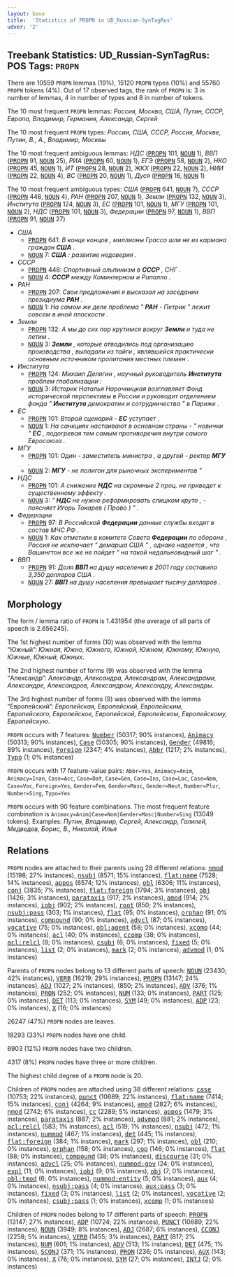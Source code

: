```yaml
---
layout: base
title:  'Statistics of PROPN in UD_Russian-SynTagRus'
udver: '2'
---
```


## Treebank Statistics: UD_Russian-SynTagRus: POS Tags: `PROPN`

There are 10559 `PROPN` lemmas (19%), 15120 `PROPN` types (10%) and 55760 `PROPN` tokens (4%).
Out of 17 observed tags, the rank of `PROPN` is: 3 in number of lemmas, 4 in number of types and 8 in number of tokens.

The 10 most frequent `PROPN` lemmas: <em>Россия, Москва, США, Путин, СССР, Европа, Владимир, Германия, Александр, Сергей</em>

The 10 most frequent `PROPN` types:  <em>России, США, СССР, Россия, Москве, Путин, В., А., Владимир, Москвы</em>

The 10 most frequent ambiguous lemmas: <em>НДС</em> (<tt><a href="ru_syntagrus-pos-PROPN.html">PROPN</a></tt> 101, <tt><a href="ru_syntagrus-pos-NOUN.html">NOUN</a></tt> 1), <em>ВВП</em> (<tt><a href="ru_syntagrus-pos-PROPN.html">PROPN</a></tt> 91, <tt><a href="ru_syntagrus-pos-NOUN.html">NOUN</a></tt> 25), <em>РИА</em> (<tt><a href="ru_syntagrus-pos-PROPN.html">PROPN</a></tt> 60, <tt><a href="ru_syntagrus-pos-NOUN.html">NOUN</a></tt> 1), <em>ЕГЭ</em> (<tt><a href="ru_syntagrus-pos-PROPN.html">PROPN</a></tt> 58, <tt><a href="ru_syntagrus-pos-NOUN.html">NOUN</a></tt> 2), <em>НКО</em> (<tt><a href="ru_syntagrus-pos-PROPN.html">PROPN</a></tt> 45, <tt><a href="ru_syntagrus-pos-NOUN.html">NOUN</a></tt> 1), <em>ИТ</em> (<tt><a href="ru_syntagrus-pos-PROPN.html">PROPN</a></tt> 28, <tt><a href="ru_syntagrus-pos-NOUN.html">NOUN</a></tt> 2), <em>ЖКХ</em> (<tt><a href="ru_syntagrus-pos-PROPN.html">PROPN</a></tt> 22, <tt><a href="ru_syntagrus-pos-NOUN.html">NOUN</a></tt> 2), <em>НИИ</em> (<tt><a href="ru_syntagrus-pos-PROPN.html">PROPN</a></tt> 22, <tt><a href="ru_syntagrus-pos-NOUN.html">NOUN</a></tt> 4), <em>ВС</em> (<tt><a href="ru_syntagrus-pos-PROPN.html">PROPN</a></tt> 20, <tt><a href="ru_syntagrus-pos-NOUN.html">NOUN</a></tt> 1), <em>Дуся</em> (<tt><a href="ru_syntagrus-pos-PROPN.html">PROPN</a></tt> 16, <tt><a href="ru_syntagrus-pos-NOUN.html">NOUN</a></tt> 1)

The 10 most frequent ambiguous types:  <em>США</em> (<tt><a href="ru_syntagrus-pos-PROPN.html">PROPN</a></tt> 641, <tt><a href="ru_syntagrus-pos-NOUN.html">NOUN</a></tt> 7), <em>СССР</em> (<tt><a href="ru_syntagrus-pos-PROPN.html">PROPN</a></tt> 448, <tt><a href="ru_syntagrus-pos-NOUN.html">NOUN</a></tt> 4), <em>РАН</em> (<tt><a href="ru_syntagrus-pos-PROPN.html">PROPN</a></tt> 207, <tt><a href="ru_syntagrus-pos-NOUN.html">NOUN</a></tt> 1), <em>Земли</em> (<tt><a href="ru_syntagrus-pos-PROPN.html">PROPN</a></tt> 132, <tt><a href="ru_syntagrus-pos-NOUN.html">NOUN</a></tt> 3), <em>Института</em> (<tt><a href="ru_syntagrus-pos-PROPN.html">PROPN</a></tt> 124, <tt><a href="ru_syntagrus-pos-NOUN.html">NOUN</a></tt> 3), <em>ЕС</em> (<tt><a href="ru_syntagrus-pos-PROPN.html">PROPN</a></tt> 101, <tt><a href="ru_syntagrus-pos-NOUN.html">NOUN</a></tt> 1), <em>МГУ</em> (<tt><a href="ru_syntagrus-pos-PROPN.html">PROPN</a></tt> 101, <tt><a href="ru_syntagrus-pos-NOUN.html">NOUN</a></tt> 2), <em>НДС</em> (<tt><a href="ru_syntagrus-pos-PROPN.html">PROPN</a></tt> 101, <tt><a href="ru_syntagrus-pos-NOUN.html">NOUN</a></tt> 3), <em>Федерации</em> (<tt><a href="ru_syntagrus-pos-PROPN.html">PROPN</a></tt> 97, <tt><a href="ru_syntagrus-pos-NOUN.html">NOUN</a></tt> 1), <em>ВВП</em> (<tt><a href="ru_syntagrus-pos-PROPN.html">PROPN</a></tt> 91, <tt><a href="ru_syntagrus-pos-NOUN.html">NOUN</a></tt> 27)


* <em>США</em>
  * <tt><a href="ru_syntagrus-pos-PROPN.html">PROPN</a></tt> 641: <em>В конце концов , миллионы Грассо шли не из кармана граждан <b>США</b> .</em>
  * <tt><a href="ru_syntagrus-pos-NOUN.html">NOUN</a></tt> 7: <em><b>США</b> : развитие недоверия .</em>
* <em>СССР</em>
  * <tt><a href="ru_syntagrus-pos-PROPN.html">PROPN</a></tt> 448: <em>Спортивный альпинизм в <b>СССР</b> , СНГ .</em>
  * <tt><a href="ru_syntagrus-pos-NOUN.html">NOUN</a></tt> 4: <em><b>СССР</b> между Коминтерном и Рапалло .</em>
* <em>РАН</em>
  * <tt><a href="ru_syntagrus-pos-PROPN.html">PROPN</a></tt> 207: <em>Свои предложения я высказал на заседании президиума <b>РАН</b> .</em>
  * <tt><a href="ru_syntagrus-pos-NOUN.html">NOUN</a></tt> 1: <em>На самом же деле проблема " <b>РАН</b> - Петрик " лежит совсем в иной плоскости .</em>
* <em>Земли</em>
  * <tt><a href="ru_syntagrus-pos-PROPN.html">PROPN</a></tt> 132: <em>А мы до сих пор крутимся вокруг <b>Земли</b> и туда не летим .</em>
  * <tt><a href="ru_syntagrus-pos-NOUN.html">NOUN</a></tt> 3: <em><b>Земли</b> , которые отводились под организацию производства , выпадали из тайги , являвшейся практически основным источником пропитания местных племен .</em>
* <em>Института</em>
  * <tt><a href="ru_syntagrus-pos-PROPN.html">PROPN</a></tt> 124: <em>Михаил Делягин , научный руководитель <b>Института</b> проблем глобализации :</em>
  * <tt><a href="ru_syntagrus-pos-NOUN.html">NOUN</a></tt> 3: <em>Историк Наталья Нарочницкая возглавляет Фонд исторической перспективы в России и руководит отделением фонда " <b>Института</b> демократии и сотрудничества " в Париже .</em>
* <em>ЕС</em>
  * <tt><a href="ru_syntagrus-pos-PROPN.html">PROPN</a></tt> 101: <em>Второй сценарий - <b>ЕС</b> уступает .</em>
  * <tt><a href="ru_syntagrus-pos-NOUN.html">NOUN</a></tt> 1: <em>На санкциях настаивают в основном страны - " новички " <b>ЕС</b> , подогревая тем самым противоречия внутри самого Евросоюза .</em>
* <em>МГУ</em>
  * <tt><a href="ru_syntagrus-pos-PROPN.html">PROPN</a></tt> 101: <em>Один - заместитель министра , а другой - ректор <b>МГУ</b> .</em>
  * <tt><a href="ru_syntagrus-pos-NOUN.html">NOUN</a></tt> 2: <em><b>МГУ</b> - не полигон для рыночных экспериментов "</em>
* <em>НДС</em>
  * <tt><a href="ru_syntagrus-pos-PROPN.html">PROPN</a></tt> 101: <em>А снижение <b>НДС</b> на скромные 2 проц. не приведет к существенному эффекту .</em>
  * <tt><a href="ru_syntagrus-pos-NOUN.html">NOUN</a></tt> 3: <em>" <b>НДС</b> не нужно реформировать слишком круто , - поясняет Игорь Токарев ( Право ) " .</em>
* <em>Федерации</em>
  * <tt><a href="ru_syntagrus-pos-PROPN.html">PROPN</a></tt> 97: <em>В Российской <b>Федерации</b> данные службы входят в состав МЧС РФ .</em>
  * <tt><a href="ru_syntagrus-pos-NOUN.html">NOUN</a></tt> 1: <em>Как отметили в комитете Совета <b>Федерации</b> по обороне , Россия не исключает " демарша США " , однако надеется , что Вашингтон все же не пойдет " на такой недальновидный шаг " .</em>
* <em>ВВП</em>
  * <tt><a href="ru_syntagrus-pos-PROPN.html">PROPN</a></tt> 91: <em>Доля <b>ВВП</b> на душу населения в 2001 году составила 3,350 долларов США .</em>
  * <tt><a href="ru_syntagrus-pos-NOUN.html">NOUN</a></tt> 27: <em><b>ВВП</b> на душу населения превышает тысячу долларов .</em>

## Morphology

The form / lemma ratio of `PROPN` is 1.431954 (the average of all parts of speech is 2.656245).

The 1st highest number of forms (10) was observed with the lemma “Южный”: <em>Южная, Южно, Южного, Южной, Южном, Южному, Южную, Южные, Южный, Южных</em>.

The 2nd highest number of forms (9) was observed with the lemma “Александр”: <em>Александр, Александра, Александрам, Александрами, Александре, Александров, Александром, Александру, Александры</em>.

The 3rd highest number of forms (9) was observed with the lemma “Европейский”: <em>Европейская, Европейский, Европейским, Европейского, Европейское, Европейской, Европейском, Европейскому, Европейскую</em>.

`PROPN` occurs with 7 features: <tt><a href="ru_syntagrus-feat-Number.html">Number</a></tt> (50317; 90% instances), <tt><a href="ru_syntagrus-feat-Animacy.html">Animacy</a></tt> (50313; 90% instances), <tt><a href="ru_syntagrus-feat-Case.html">Case</a></tt> (50305; 90% instances), <tt><a href="ru_syntagrus-feat-Gender.html">Gender</a></tt> (49816; 89% instances), <tt><a href="ru_syntagrus-feat-Foreign.html">Foreign</a></tt> (2347; 4% instances), <tt><a href="ru_syntagrus-feat-Abbr.html">Abbr</a></tt> (1217; 2% instances), <tt><a href="ru_syntagrus-feat-Typo.html">Typo</a></tt> (1; 0% instances)

`PROPN` occurs with 17 feature-value pairs: `Abbr=Yes`, `Animacy=Anim`, `Animacy=Inan`, `Case=Acc`, `Case=Dat`, `Case=Gen`, `Case=Ins`, `Case=Loc`, `Case=Nom`, `Case=Voc`, `Foreign=Yes`, `Gender=Fem`, `Gender=Masc`, `Gender=Neut`, `Number=Plur`, `Number=Sing`, `Typo=Yes`

`PROPN` occurs with 90 feature combinations.
The most frequent feature combination is `Animacy=Anim|Case=Nom|Gender=Masc|Number=Sing` (13049 tokens).
Examples: <em>Путин, Владимир, Сергей, Александр, Галилей, Медведев, Борис, В., Николай, Илья</em>


## Relations

`PROPN` nodes are attached to their parents using 28 different relations: <tt><a href="ru_syntagrus-dep-nmod.html">nmod</a></tt> (15198; 27% instances), <tt><a href="ru_syntagrus-dep-nsubj.html">nsubj</a></tt> (8571; 15% instances), <tt><a href="ru_syntagrus-dep-flat-name.html">flat:name</a></tt> (7528; 14% instances), <tt><a href="ru_syntagrus-dep-appos.html">appos</a></tt> (6574; 12% instances), <tt><a href="ru_syntagrus-dep-obl.html">obl</a></tt> (6306; 11% instances), <tt><a href="ru_syntagrus-dep-conj.html">conj</a></tt> (3835; 7% instances), <tt><a href="ru_syntagrus-dep-flat-foreign.html">flat:foreign</a></tt> (1794; 3% instances), <tt><a href="ru_syntagrus-dep-obj.html">obj</a></tt> (1426; 3% instances), <tt><a href="ru_syntagrus-dep-parataxis.html">parataxis</a></tt> (917; 2% instances), <tt><a href="ru_syntagrus-dep-amod.html">amod</a></tt> (914; 2% instances), <tt><a href="ru_syntagrus-dep-iobj.html">iobj</a></tt> (902; 2% instances), <tt><a href="ru_syntagrus-dep-root.html">root</a></tt> (850; 2% instances), <tt><a href="ru_syntagrus-dep-nsubj-pass.html">nsubj:pass</a></tt> (303; 1% instances), <tt><a href="ru_syntagrus-dep-flat.html">flat</a></tt> (95; 0% instances), <tt><a href="ru_syntagrus-dep-orphan.html">orphan</a></tt> (91; 0% instances), <tt><a href="ru_syntagrus-dep-compound.html">compound</a></tt> (90; 0% instances), <tt><a href="ru_syntagrus-dep-advcl.html">advcl</a></tt> (87; 0% instances), <tt><a href="ru_syntagrus-dep-vocative.html">vocative</a></tt> (75; 0% instances), <tt><a href="ru_syntagrus-dep-obl-agent.html">obl:agent</a></tt> (58; 0% instances), <tt><a href="ru_syntagrus-dep-xcomp.html">xcomp</a></tt> (44; 0% instances), <tt><a href="ru_syntagrus-dep-acl.html">acl</a></tt> (40; 0% instances), <tt><a href="ru_syntagrus-dep-ccomp.html">ccomp</a></tt> (38; 0% instances), <tt><a href="ru_syntagrus-dep-acl-relcl.html">acl:relcl</a></tt> (8; 0% instances), <tt><a href="ru_syntagrus-dep-csubj.html">csubj</a></tt> (6; 0% instances), <tt><a href="ru_syntagrus-dep-fixed.html">fixed</a></tt> (5; 0% instances), <tt><a href="ru_syntagrus-dep-list.html">list</a></tt> (2; 0% instances), <tt><a href="ru_syntagrus-dep-mark.html">mark</a></tt> (2; 0% instances), <tt><a href="ru_syntagrus-dep-advmod.html">advmod</a></tt> (1; 0% instances)

Parents of `PROPN` nodes belong to 13 different parts of speech: <tt><a href="ru_syntagrus-pos-NOUN.html">NOUN</a></tt> (23430; 42% instances), <tt><a href="ru_syntagrus-pos-VERB.html">VERB</a></tt> (16219; 29% instances), <tt><a href="ru_syntagrus-pos-PROPN.html">PROPN</a></tt> (13147; 24% instances), <tt><a href="ru_syntagrus-pos-ADJ.html">ADJ</a></tt> (1027; 2% instances),  (850; 2% instances), <tt><a href="ru_syntagrus-pos-ADV.html">ADV</a></tt> (376; 1% instances), <tt><a href="ru_syntagrus-pos-PRON.html">PRON</a></tt> (252; 0% instances), <tt><a href="ru_syntagrus-pos-NUM.html">NUM</a></tt> (133; 0% instances), <tt><a href="ru_syntagrus-pos-PART.html">PART</a></tt> (125; 0% instances), <tt><a href="ru_syntagrus-pos-DET.html">DET</a></tt> (113; 0% instances), <tt><a href="ru_syntagrus-pos-SYM.html">SYM</a></tt> (49; 0% instances), <tt><a href="ru_syntagrus-pos-ADP.html">ADP</a></tt> (23; 0% instances), <tt><a href="ru_syntagrus-pos-X.html">X</a></tt> (16; 0% instances)

26247 (47%) `PROPN` nodes are leaves.

18293 (33%) `PROPN` nodes have one child.

6903 (12%) `PROPN` nodes have two children.

4317 (8%) `PROPN` nodes have three or more children.

The highest child degree of a `PROPN` node is 20.

Children of `PROPN` nodes are attached using 38 different relations: <tt><a href="ru_syntagrus-dep-case.html">case</a></tt> (10753; 22% instances), <tt><a href="ru_syntagrus-dep-punct.html">punct</a></tt> (10689; 22% instances), <tt><a href="ru_syntagrus-dep-flat-name.html">flat:name</a></tt> (7414; 15% instances), <tt><a href="ru_syntagrus-dep-conj.html">conj</a></tt> (4264; 9% instances), <tt><a href="ru_syntagrus-dep-amod.html">amod</a></tt> (2827; 6% instances), <tt><a href="ru_syntagrus-dep-nmod.html">nmod</a></tt> (2742; 6% instances), <tt><a href="ru_syntagrus-dep-cc.html">cc</a></tt> (2289; 5% instances), <tt><a href="ru_syntagrus-dep-appos.html">appos</a></tt> (1479; 3% instances), <tt><a href="ru_syntagrus-dep-parataxis.html">parataxis</a></tt> (887; 2% instances), <tt><a href="ru_syntagrus-dep-advmod.html">advmod</a></tt> (881; 2% instances), <tt><a href="ru_syntagrus-dep-acl-relcl.html">acl:relcl</a></tt> (583; 1% instances), <tt><a href="ru_syntagrus-dep-acl.html">acl</a></tt> (519; 1% instances), <tt><a href="ru_syntagrus-dep-nsubj.html">nsubj</a></tt> (472; 1% instances), <tt><a href="ru_syntagrus-dep-nummod.html">nummod</a></tt> (467; 1% instances), <tt><a href="ru_syntagrus-dep-det.html">det</a></tt> (445; 1% instances), <tt><a href="ru_syntagrus-dep-flat-foreign.html">flat:foreign</a></tt> (384; 1% instances), <tt><a href="ru_syntagrus-dep-mark.html">mark</a></tt> (297; 1% instances), <tt><a href="ru_syntagrus-dep-obl.html">obl</a></tt> (210; 0% instances), <tt><a href="ru_syntagrus-dep-orphan.html">orphan</a></tt> (158; 0% instances), <tt><a href="ru_syntagrus-dep-cop.html">cop</a></tt> (146; 0% instances), <tt><a href="ru_syntagrus-dep-flat.html">flat</a></tt> (88; 0% instances), <tt><a href="ru_syntagrus-dep-compound.html">compound</a></tt> (38; 0% instances), <tt><a href="ru_syntagrus-dep-discourse.html">discourse</a></tt> (31; 0% instances), <tt><a href="ru_syntagrus-dep-advcl.html">advcl</a></tt> (25; 0% instances), <tt><a href="ru_syntagrus-dep-nummod-gov.html">nummod:gov</a></tt> (24; 0% instances), <tt><a href="ru_syntagrus-dep-expl.html">expl</a></tt> (11; 0% instances), <tt><a href="ru_syntagrus-dep-iobj.html">iobj</a></tt> (9; 0% instances), <tt><a href="ru_syntagrus-dep-obj.html">obj</a></tt> (7; 0% instances), <tt><a href="ru_syntagrus-dep-obl-tmod.html">obl:tmod</a></tt> (6; 0% instances), <tt><a href="ru_syntagrus-dep-nummod-entity.html">nummod:entity</a></tt> (5; 0% instances), <tt><a href="ru_syntagrus-dep-aux.html">aux</a></tt> (4; 0% instances), <tt><a href="ru_syntagrus-dep-nsubj-pass.html">nsubj:pass</a></tt> (4; 0% instances), <tt><a href="ru_syntagrus-dep-aux-pass.html">aux:pass</a></tt> (3; 0% instances), <tt><a href="ru_syntagrus-dep-fixed.html">fixed</a></tt> (3; 0% instances), <tt><a href="ru_syntagrus-dep-list.html">list</a></tt> (2; 0% instances), <tt><a href="ru_syntagrus-dep-vocative.html">vocative</a></tt> (2; 0% instances), <tt><a href="ru_syntagrus-dep-csubj-pass.html">csubj:pass</a></tt> (1; 0% instances), <tt><a href="ru_syntagrus-dep-xcomp.html">xcomp</a></tt> (1; 0% instances)

Children of `PROPN` nodes belong to 17 different parts of speech: <tt><a href="ru_syntagrus-pos-PROPN.html">PROPN</a></tt> (13147; 27% instances), <tt><a href="ru_syntagrus-pos-ADP.html">ADP</a></tt> (10724; 22% instances), <tt><a href="ru_syntagrus-pos-PUNCT.html">PUNCT</a></tt> (10689; 22% instances), <tt><a href="ru_syntagrus-pos-NOUN.html">NOUN</a></tt> (3949; 8% instances), <tt><a href="ru_syntagrus-pos-ADJ.html">ADJ</a></tt> (2687; 6% instances), <tt><a href="ru_syntagrus-pos-CCONJ.html">CCONJ</a></tt> (2258; 5% instances), <tt><a href="ru_syntagrus-pos-VERB.html">VERB</a></tt> (1455; 3% instances), <tt><a href="ru_syntagrus-pos-PART.html">PART</a></tt> (817; 2% instances), <tt><a href="ru_syntagrus-pos-NUM.html">NUM</a></tt> (601; 1% instances), <tt><a href="ru_syntagrus-pos-ADV.html">ADV</a></tt> (513; 1% instances), <tt><a href="ru_syntagrus-pos-DET.html">DET</a></tt> (475; 1% instances), <tt><a href="ru_syntagrus-pos-SCONJ.html">SCONJ</a></tt> (371; 1% instances), <tt><a href="ru_syntagrus-pos-PRON.html">PRON</a></tt> (236; 0% instances), <tt><a href="ru_syntagrus-pos-AUX.html">AUX</a></tt> (143; 0% instances), <tt><a href="ru_syntagrus-pos-X.html">X</a></tt> (76; 0% instances), <tt><a href="ru_syntagrus-pos-SYM.html">SYM</a></tt> (27; 0% instances), <tt><a href="ru_syntagrus-pos-INTJ.html">INTJ</a></tt> (2; 0% instances)

